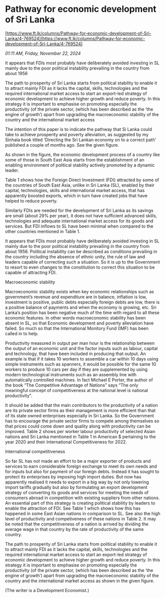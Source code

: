 # Pathway for economic development of Sri Lanka

[https://www.ft.lk/columns/Pathway-for-economic-development-of-Sri-Lanka/4-769524](https://www.ft.lk/columns/Pathway-for-economic-development-of-Sri-Lanka/4-769524)

*01:11 AM, Friday, November 22, 2024*

It appears that FDIs most probably have deliberately avoided investing in SL mainly due to the poor political instability prevailing in the country from about 1956

The path to prosperity of Sri Lanka starts from political stability to enable it to attract mainly FDI as it lacks the capital, skills, technologies and the required international market access to start an export-led strategy of economic development to achieve higher growth and reduce poverty. In this strategy it is important to emphasise on promoting especially the productivity (of the private sector, (which has been described as the ‘the engine of growth’) apart from upgrading the macroeconomic stability of the country and the international market access

The intention of this paper is to indicate the pathway that Si Lanka could take to achieve prosperity and poverty alleviation, as suggested by my Sinhala book titled ‘Directing the Sri Lankan economy on to a correct path’ published a couple of months ago. See the given figure.

As shown in the figure, the economic development process of a country like some of those in South East Asia starts from the establishment of an enabling environment of political stability actively promoted by a dynamic leader.

Table 1 shows how the Foreign Direct Investment (FDI) attracted by some of the countries of South East Asia, unlike in Sri Lanka (SL), enabled by their capital, technologies, skills and international market access, that has apparently boosted exports, which in turn have created jobs that have helped to reduce poverty.

Similarly FDIs are needed for the development of Sri Lanka as its savings are small (about 29% per year), it does not have sufficient advanced skills, technologies and adequate international market access for its goods and services. But FDI inflows to SL have been minimal when compared to the other countries mentioned in Table 1.

It appears that FDIs most probably have deliberately avoided investing in SL mainly due to the poor political instability prevailing in the country from about 1956. Political instability can be described as conditions prevailing in the country including the absence of ethnic unity, the rule of law and leaders capable of correcting such a situation. So it is up to the Government to resort to even changes to the constitution to correct this situation to be capable of attracting FDI.

Macroeconomic stability

Macroeconomic stability exists when key economic relationships such as government’s revenue and expenditure are in balance, inflation is low, investment is positive, public debts especially foreign debts are low, there is a positive balance of payments and when the economy is growing, etc. Sri Lanka’s position has been negative much of the time with regard to all these economic features. In other words macroeconomic stability has been absent in SL, so that Economic development and poverty alleviation have failed. So much so that the International Monitory Fund (IMF) has been called in to help.

Productivity measured in output per man hour is the relationship between the output of an economic unit and the factor inputs such as labour, capital and technology, that have been included in producing that output. An example is that if it takes 10 workers to assemble a car within 10 days using simple instruments such as spanners, it would be possible for the same 10 workers to produce 10 cars per day if they are supplemented by using modern technological instruments such as an assembly line with automatically controlled machines. In fact Michael E Porter, the author of the book “The Competitive Advantage of Nations” says “The only meaningful concept of competitiveness at the national level is national productivity”.

It should be added that the main contributors to the productivity of a nation are its private sector firms as their management is more efficient than that of its state owned enterprises especially in Sri Lanka. So the Government has to encourage the private sector firms to compete among themselves so that prices could come down and quality along with productivity can be improved. Table 2 shows per worker labour productivity of selected Asian nations and Sri Lanka mentioned in Table 1 in American $ pertaining to the year 2020 and their International Competitiveness for 2022.

International competitiveness

So far SL has not made an effort to be a major exporter of products and services to earn considerable foreign exchange to meet its own needs and for inputs but also for payment of our foreign debts. Instead it has sought to protect its enterprises by imposing high import duties. But now has apparently realised it needs to export in a big way by not only lowering import tariffs gradually but also by formulating an export development strategy of converting its goods and services for meeting the needs of consumers abroad in competition with existing suppliers from other nations. An essential part of this strategy is creating political stability by leaders to enable the attraction of FDI. See Table 1 which shows how this has happened in some East Asian nations in comparison to SL. See also the high level of productivity and competiveness of these nations in Table 2. It may be noted that the competitiveness of a nation is arrived by dividing the average wage in that country by the rate of productivity of the same country.

The path to prosperity of Sri Lanka starts from political stability to enable it to attract mainly FDI as it lacks the capital, skills, technologies and the required international market access to start an export-led strategy of economic development to achieve higher growth and reduce poverty. In this strategy it is important to emphasise on promoting especially the productivity (of the private sector, (which has been described as the ‘the engine of growth’) apart from upgrading the macroeconomic stability of the country and the international market access as shown in the given figure.

(The writer is a Development Economist.)

